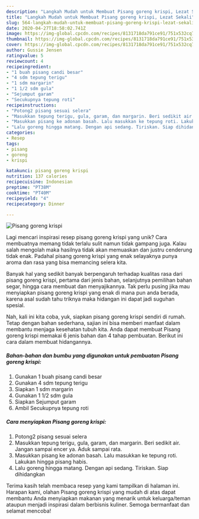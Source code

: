 ```yaml
---
description: "Langkah Mudah untuk Membuat Pisang goreng krispi, Lezat Sekali"
title: "Langkah Mudah untuk Membuat Pisang goreng krispi, Lezat Sekali"
slug: 564-langkah-mudah-untuk-membuat-pisang-goreng-krispi-lezat-sekali
date: 2020-04-27T18:58:02.741Z
image: https://img-global.cpcdn.com/recipes/8131718da791ce91/751x532cq70/pisang-goreng-krispi-foto-resep-utama.jpg
thumbnail: https://img-global.cpcdn.com/recipes/8131718da791ce91/751x532cq70/pisang-goreng-krispi-foto-resep-utama.jpg
cover: https://img-global.cpcdn.com/recipes/8131718da791ce91/751x532cq70/pisang-goreng-krispi-foto-resep-utama.jpg
author: Gussie Jensen
ratingvalue: 5
reviewcount: 4
recipeingredient:
- "1 buah pisang candi besar"
- "4 sdm tepung terigu"
- "1 sdm margarin"
- "1 1/2 sdm gula"
- "Sejumput garam"
- "Secukupnya tepung roti"
recipeinstructions:
- "Potong2 pisang sesuai selera"
- "Masukkan tepung terigu, gula, garam, dan margarin. Beri sedikit air. Jangan sampai encer ya. Aduk sampai rata."
- "Masukkan pisang ke adonan basah. Lalu masukkan ke tepung roti. Lakukan hingga pisang habis."
- "Lalu goreng hingga matang. Dengan api sedang. Tiriskan. Siap dihidangkan"
categories:
- Resep
tags:
- pisang
- goreng
- krispi

katakunci: pisang goreng krispi 
nutrition: 137 calories
recipecuisine: Indonesian
preptime: "PT38M"
cooktime: "PT40M"
recipeyield: "4"
recipecategory: Dinner

---
```



![Pisang goreng krispi](https://img-global.cpcdn.com/recipes/8131718da791ce91/751x532cq70/pisang-goreng-krispi-foto-resep-utama.jpg)

Lagi mencari inspirasi resep pisang goreng krispi yang unik? Cara membuatnya memang tidak terlalu sulit namun tidak gampang juga. Kalau salah mengolah maka hasilnya tidak akan memuaskan dan justru cenderung tidak enak. Padahal pisang goreng krispi yang enak selayaknya punya aroma dan rasa yang bisa memancing selera kita.

Banyak hal yang sedikit banyak berpengaruh terhadap kualitas rasa dari pisang goreng krispi, pertama dari jenis bahan, selanjutnya pemilihan bahan segar, hingga cara membuat dan menyajikannya. Tak perlu pusing jika mau menyiapkan pisang goreng krispi yang enak di mana pun anda berada, karena asal sudah tahu triknya maka hidangan ini dapat jadi suguhan spesial.




Nah, kali ini kita coba, yuk, siapkan pisang goreng krispi sendiri di rumah. Tetap dengan bahan sederhana, sajian ini bisa memberi manfaat dalam membantu menjaga kesehatan tubuh kita. Anda dapat membuat Pisang goreng krispi memakai 6 jenis bahan dan 4 tahap pembuatan. Berikut ini cara dalam membuat hidangannya.

<!--inarticleads1-->

##### Bahan-bahan dan bumbu yang digunakan untuk pembuatan Pisang goreng krispi:

1. Gunakan 1 buah pisang candi besar
1. Gunakan 4 sdm tepung terigu
1. Siapkan 1 sdm margarin
1. Gunakan 1 1/2 sdm gula
1. Siapkan Sejumput garam
1. Ambil Secukupnya tepung roti




<!--inarticleads2-->

##### Cara menyiapkan Pisang goreng krispi:

1. Potong2 pisang sesuai selera
1. Masukkan tepung terigu, gula, garam, dan margarin. Beri sedikit air. Jangan sampai encer ya. Aduk sampai rata.
1. Masukkan pisang ke adonan basah. Lalu masukkan ke tepung roti. Lakukan hingga pisang habis.
1. Lalu goreng hingga matang. Dengan api sedang. Tiriskan. Siap dihidangkan




Terima kasih telah membaca resep yang kami tampilkan di halaman ini. Harapan kami, olahan Pisang goreng krispi yang mudah di atas dapat membantu Anda menyiapkan makanan yang menarik untuk keluarga/teman ataupun menjadi inspirasi dalam berbisnis kuliner. Semoga bermanfaat dan selamat mencoba!
